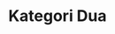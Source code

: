 ---
layout: archive-tags
title: Kategori Dua
slug: kategori-2
menu: true
submenu: true
order: 2
description: >
  Ini adalah contoh kategori dua (2)
---